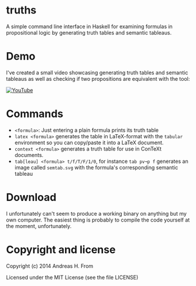 # truths

A simple command line interface in Haskell for examining formulas in propositional logic by generating truth tables and semantic tableaus.

# Demo

I've created a small video showcasing generating truth tables and semantic tableaus as well as checking if two propositions are equivalent with the tool:

[![YouTube](https://i.ytimg.com/vi/dWPhAmp3SGc/0.jpg?time=1)](http://youtu.be/dWPhAmp3SGc)

# Commands

- `<formula>`: Just entering a plain formula prints its truth table
- `latex <formula>` generates the table in LaTeX-format with the `tabular` environment so you can copy/paste it into a LaTeX document.
- `context <formula>` generates a truth table for use in ConTeXt documents.
- `tab[leau] <formula> t/f/T/F/1/0`, for instance `tab pv¬p f` generates an image called `semtab.svg` with the formula's corresponding semantic tableau

# Download

I unfortunately can't seem to produce a working binary on anything but my own computer.
The easiest thing is probably to compile the code yourself at the moment, unfortunately.

# Copyright and license
Copyright (c) 2014 Andreas H. From

Licensed under the MIT License (see the file LICENSE)
